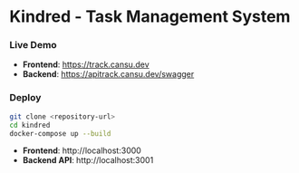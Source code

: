 # Kindred - Task Management System
### Live Demo
- **Frontend**: https://track.cansu.dev
- **Backend**: https://apitrack.cansu.dev/swagger
### Deploy
```bash
git clone <repository-url>
cd kindred
docker-compose up --build
```
- **Frontend**: http://localhost:3000
- **Backend API**: http://localhost:3001